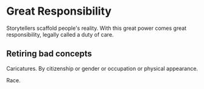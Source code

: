 # Great Responsibility 

Storytellers scaffold people's reality. With this great power comes great responsibility, legally called a duty of care.

## Retiring bad concepts

Caricatures. By citizenship or gender or occupation or physical appearance. 

Race.


